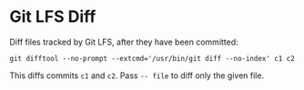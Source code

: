Git LFS Diff
============

Diff files tracked by Git LFS, after they have been committed:

    git difftool --no-prompt --extcmd='/usr/bin/git diff --no-index' c1 c2

This diffs commits `c1` and `c2`. Pass `-- file` to diff only the given file.
